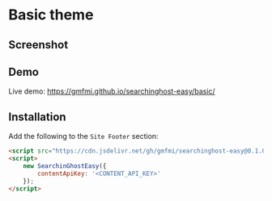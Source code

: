 # Basic theme

## Screenshot


## Demo

Live demo: https://gmfmi.github.io/searchinghost-easy/basic/


## Installation

Add the following to the `Site Footer` section:

```html
<script src="https://cdn.jsdelivr.net/gh/gmfmi/searchinghost-easy@0.1.0/dist/searchinghost-easy-basic.js"></script>
<script>
    new SearchinGhostEasy({
        contentApiKey: '<CONTENT_API_KEY>'
    });
</script>
```
